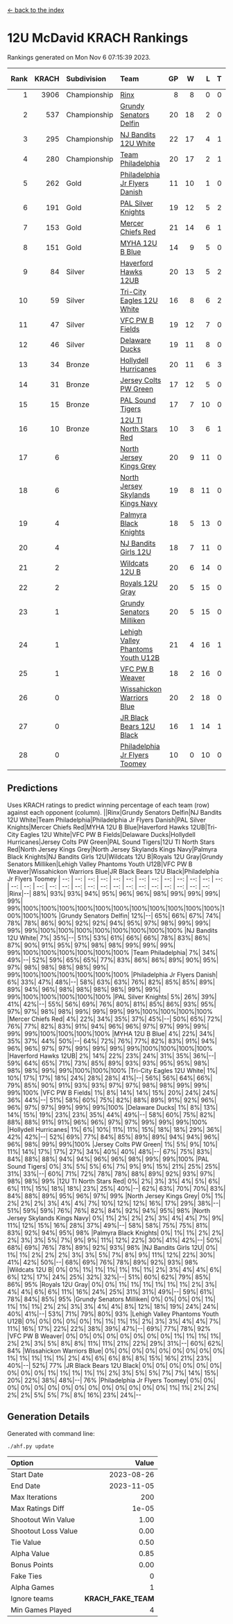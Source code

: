 [<- back to the index](readme.md)
# 12U McDavid KRACH Rankings
Rankings generated on Mon Nov  6 07:15:39 2023.

Rank|KRACH|Subdivision|Team|GP|W|L|T|OTW|OTL|SoS|Exp Wins|Win Diff
---:|---:|:---|:---|---:|---:|---:|---:|---:|---:|---:|---:|---:
1|3906|Championship|[Rinx](https://gamesheetstats.com/seasons/3659/teams/142538/schedule)|8|8|0|0|0|0|72|8.8|-0.0
2|537|Championship|[Grundy Senators Delfin](https://gamesheetstats.com/seasons/3659/teams/140501/schedule)|20|18|2|0|0|0|73|18.9|0.0
3|295|Championship|[NJ Bandits 12U White](https://gamesheetstats.com/seasons/3659/teams/140510/schedule)|22|17|4|1|1|0|253|18.3|-0.0
4|280|Championship|[Team Philadelphia](https://gamesheetstats.com/seasons/3659/teams/140520/schedule)|20|17|2|1|0|0|66|18.4|0.0
5|262|Gold|[Philadelphia Jr Flyers Danish](https://gamesheetstats.com/seasons/3659/teams/140517/schedule)|11|10|1|0|0|0|33|10.9|0.0
6|191|Gold|[PAL Silver Knights](https://gamesheetstats.com/seasons/3659/teams/140514/schedule)|19|12|5|2|0|0|374|13.9|0.0
7|153|Gold|[Mercer Chiefs Red](https://gamesheetstats.com/seasons/3659/teams/140508/schedule)|21|14|6|1|0|0|288|15.4|0.0
8|151|Gold|[MYHA 12U B Blue](https://gamesheetstats.com/seasons/3659/teams/140509/schedule)|14|9|5|0|1|0|373|9.9|0.0
9|84|Silver|[Haverford Hawks 12UB](https://gamesheetstats.com/seasons/3659/teams/140503/schedule)|20|13|5|2|0|0|86|14.9|0.0
10|59|Silver|[Tri-City Eagles 12U White](https://gamesheetstats.com/seasons/3659/teams/140521/schedule)|16|8|6|2|0|0|129|9.9|0.0
11|47|Silver|[VFC PW B Fields](https://gamesheetstats.com/seasons/3659/teams/140522/schedule)|19|12|7|0|0|1|88|12.9|0.0
12|46|Silver|[Delaware Ducks](https://gamesheetstats.com/seasons/3659/teams/140500/schedule)|19|11|8|0|0|0|286|11.9|0.0
13|34|Bronze|[Hollydell Hurricanes](https://gamesheetstats.com/seasons/3659/teams/140504/schedule)|20|11|6|3|0|2|62|13.4|0.0
14|31|Bronze|[Jersey Colts PW Green](https://gamesheetstats.com/seasons/3659/teams/140505/schedule)|17|12|5|0|1|0|41|12.9|0.0
15|15|Bronze|[PAL Sound Tigers](https://gamesheetstats.com/seasons/3659/teams/140515/schedule)|17|7|10|0|1|0|171|7.9|0.0
16|10|Bronze|[12U TI North Stars Red](https://gamesheetstats.com/seasons/3659/teams/140499/schedule)|10|3|6|1|0|1|75|4.4|0.0
17|6||[North Jersey Kings Grey](https://gamesheetstats.com/seasons/3659/teams/140512/schedule)|20|9|11|0|0|1|64|9.9|0.0
18|6||[North Jersey Skylands Kings Navy](https://gamesheetstats.com/seasons/3659/teams/140513/schedule)|19|8|11|0|2|1|80|8.9|0.0
19|4||[Palmyra Black Knights](https://gamesheetstats.com/seasons/3659/teams/140516/schedule)|18|5|13|0|1|0|68|5.9|0.0
20|4||[NJ Bandits Girls 12U](https://gamesheetstats.com/seasons/3659/teams/140511/schedule)|18|7|11|0|0|0|41|7.9|0.0
21|2||[Wildcats 12U B](https://gamesheetstats.com/seasons/3659/teams/140524/schedule)|20|6|14|0|0|0|81|6.9|0.0
22|2||[Royals 12U Gray](https://gamesheetstats.com/seasons/3659/teams/140519/schedule)|20|5|15|0|2|1|83|5.9|0.0
23|1||[Grundy Senators Milliken](https://gamesheetstats.com/seasons/3659/teams/140502/schedule)|20|5|15|0|0|1|223|5.9|0.0
24|1||[Lehigh Valley Phantoms Youth U12B](https://gamesheetstats.com/seasons/3659/teams/140507/schedule)|21|4|16|1|0|1|105|5.4|0.0
25|1||[VFC PW B Weaver](https://gamesheetstats.com/seasons/3659/teams/140523/schedule)|18|2|16|0|1|0|299|2.9|0.0
26|0||[Wissahickon Warriors Blue](https://gamesheetstats.com/seasons/3659/teams/140525/schedule)|20|2|18|0|0|1|273|2.9|0.0
27|0||[JR Black Bears 12U Black](https://gamesheetstats.com/seasons/3659/teams/140506/schedule)|16|1|14|1|0|0|97|2.4|0.0
28|0||[Philadelphia Jr Flyers Toomey](https://gamesheetstats.com/seasons/3659/teams/140518/schedule)|10|0|10|0|0|0|375|0.9|0.0

## Predictions
Uses KRACH ratings to predict winning percentage of each team (row) against each opponent (column).
||Rinx|Grundy Senators Delfin|NJ Bandits 12U White|Team Philadelphia|Philadelphia Jr Flyers Danish|PAL Silver Knights|Mercer Chiefs Red|MYHA 12U B Blue|Haverford Hawks 12UB|Tri-City Eagles 12U White|VFC PW B Fields|Delaware Ducks|Hollydell Hurricanes|Jersey Colts PW Green|PAL Sound Tigers|12U TI North Stars Red|North Jersey Kings Grey|North Jersey Skylands Kings Navy|Palmyra Black Knights|NJ Bandits Girls 12U|Wildcats 12U B|Royals 12U Gray|Grundy Senators Milliken|Lehigh Valley Phantoms Youth U12B|VFC PW B Weaver|Wissahickon Warriors Blue|JR Black Bears 12U Black|Philadelphia Jr Flyers Toomey
| --: | --: | --: | --: | --: | --: | --: | --: | --: | --: | --: | --: | --: | --: | --: | --: | --: | --: | --: | --: | --: | --: | --: | --: | --: | --: | --: | --: | --: 
|Rinx|--| 88%| 93%| 93%| 94%| 95%| 96%| 96%| 98%| 99%| 99%| 99%| 99%| 99%|100%|100%|100%|100%|100%|100%|100%|100%|100%|100%|100%|100%|100%|100%
|Grundy Senators Delfin| 12%|--| 65%| 66%| 67%| 74%| 78%| 78%| 86%| 90%| 92%| 92%| 94%| 95%| 97%| 98%| 99%| 99%| 99%| 99%|100%|100%|100%|100%|100%|100%|100%|100%
|NJ Bandits 12U White|  7%| 35%|--| 51%| 53%| 61%| 66%| 66%| 78%| 83%| 86%| 87%| 90%| 91%| 95%| 97%| 98%| 98%| 99%| 99%| 99%| 99%|100%|100%|100%|100%|100%|100%
|Team Philadelphia|  7%| 34%| 49%|--| 52%| 59%| 65%| 65%| 77%| 83%| 86%| 86%| 89%| 90%| 95%| 97%| 98%| 98%| 98%| 98%| 99%| 99%|100%|100%|100%|100%|100%|100%
|Philadelphia Jr Flyers Danish|  6%| 33%| 47%| 48%|--| 58%| 63%| 63%| 76%| 82%| 85%| 85%| 89%| 89%| 94%| 96%| 98%| 98%| 98%| 98%| 99%| 99%| 99%|100%|100%|100%|100%|100%
|PAL Silver Knights|  5%| 26%| 39%| 41%| 42%|--| 55%| 56%| 69%| 76%| 80%| 81%| 85%| 86%| 93%| 95%| 97%| 97%| 98%| 98%| 99%| 99%| 99%| 99%|100%|100%|100%|100%
|Mercer Chiefs Red|  4%| 22%| 34%| 35%| 37%| 45%|--| 50%| 65%| 72%| 76%| 77%| 82%| 83%| 91%| 94%| 96%| 96%| 97%| 97%| 99%| 99%| 99%| 99%|100%|100%|100%|100%
|MYHA 12U B Blue|  4%| 22%| 34%| 35%| 37%| 44%| 50%|--| 64%| 72%| 76%| 77%| 82%| 83%| 91%| 94%| 96%| 96%| 97%| 97%| 99%| 99%| 99%| 99%|100%|100%|100%|100%
|Haverford Hawks 12UB|  2%| 14%| 22%| 23%| 24%| 31%| 35%| 36%|--| 59%| 64%| 65%| 71%| 73%| 85%| 89%| 93%| 93%| 95%| 95%| 98%| 98%| 98%| 99%| 99%|100%|100%|100%
|Tri-City Eagles 12U White|  1%| 10%| 17%| 17%| 18%| 24%| 28%| 28%| 41%|--| 56%| 56%| 64%| 66%| 79%| 85%| 90%| 91%| 93%| 93%| 97%| 97%| 98%| 98%| 99%| 99%| 99%|100%
|VFC PW B Fields|  1%|  8%| 14%| 14%| 15%| 20%| 24%| 24%| 36%| 44%|--| 51%| 58%| 60%| 75%| 82%| 88%| 89%| 91%| 92%| 96%| 96%| 97%| 97%| 99%| 99%| 99%|100%
|Delaware Ducks|  1%|  8%| 13%| 14%| 15%| 19%| 23%| 23%| 35%| 44%| 49%|--| 58%| 60%| 75%| 82%| 88%| 88%| 91%| 91%| 96%| 96%| 97%| 97%| 99%| 99%| 99%|100%
|Hollydell Hurricanes|  1%|  6%| 10%| 11%| 11%| 15%| 18%| 18%| 29%| 36%| 42%| 42%|--| 52%| 69%| 77%| 84%| 85%| 89%| 89%| 94%| 94%| 96%| 96%| 98%| 99%| 99%|100%
|Jersey Colts PW Green|  1%|  5%|  9%| 10%| 11%| 14%| 17%| 17%| 27%| 34%| 40%| 40%| 48%|--| 67%| 75%| 83%| 84%| 88%| 88%| 94%| 94%| 96%| 96%| 98%| 99%| 99%|100%
|PAL Sound Tigers|  0%|  3%|  5%|  5%|  6%|  7%|  9%|  9%| 15%| 21%| 25%| 25%| 31%| 33%|--| 60%| 71%| 72%| 78%| 78%| 88%| 89%| 92%| 93%| 97%| 98%| 98%| 99%
|12U TI North Stars Red|  0%|  2%|  3%|  3%|  4%|  5%|  6%|  6%| 11%| 15%| 18%| 18%| 23%| 25%| 40%|--| 62%| 63%| 70%| 70%| 83%| 84%| 88%| 89%| 95%| 96%| 97%| 99%
|North Jersey Kings Grey|  0%|  1%|  2%|  2%|  2%|  3%|  4%|  4%|  7%| 10%| 12%| 12%| 16%| 17%| 29%| 38%|--| 51%| 59%| 59%| 76%| 76%| 82%| 84%| 92%| 94%| 95%| 98%
|North Jersey Skylands Kings Navy|  0%|  1%|  2%|  2%|  2%|  3%|  4%|  4%|  7%|  9%| 11%| 12%| 15%| 16%| 28%| 37%| 49%|--| 58%| 58%| 75%| 75%| 81%| 83%| 92%| 94%| 95%| 98%
|Palmyra Black Knights|  0%|  1%|  1%|  2%|  2%|  2%|  3%|  3%|  5%|  7%|  9%|  9%| 11%| 12%| 22%| 30%| 41%| 42%|--| 50%| 68%| 69%| 76%| 78%| 89%| 92%| 93%| 98%
|NJ Bandits Girls 12U|  0%|  1%|  1%|  2%|  2%|  2%|  3%|  3%|  5%|  7%|  8%|  9%| 11%| 12%| 22%| 30%| 41%| 42%| 50%|--| 68%| 69%| 76%| 78%| 89%| 92%| 93%| 98%
|Wildcats 12U B|  0%|  0%|  1%|  1%|  1%|  1%|  1%|  1%|  2%|  3%|  4%|  4%|  6%|  6%| 12%| 17%| 24%| 25%| 32%| 32%|--| 51%| 60%| 62%| 79%| 85%| 86%| 95%
|Royals 12U Gray|  0%|  0%|  1%|  1%|  1%|  1%|  1%|  1%|  2%|  3%|  4%|  4%|  6%|  6%| 11%| 16%| 24%| 25%| 31%| 31%| 49%|--| 59%| 61%| 78%| 84%| 85%| 95%
|Grundy Senators Milliken|  0%|  0%|  0%|  0%|  1%|  1%|  1%|  1%|  2%|  2%|  3%|  3%|  4%|  4%|  8%| 12%| 18%| 19%| 24%| 24%| 40%| 41%|--| 53%| 71%| 79%| 80%| 93%
|Lehigh Valley Phantoms Youth U12B|  0%|  0%|  0%|  0%|  0%|  1%|  1%|  1%|  1%|  2%|  3%|  3%|  4%|  4%|  7%| 11%| 16%| 17%| 22%| 22%| 38%| 39%| 47%|--| 69%| 77%| 78%| 92%
|VFC PW B Weaver|  0%|  0%|  0%|  0%|  0%|  0%|  0%|  0%|  1%|  1%|  1%|  1%|  2%|  2%|  3%|  5%|  8%|  8%| 11%| 11%| 21%| 22%| 29%| 31%|--| 60%| 62%| 84%
|Wissahickon Warriors Blue|  0%|  0%|  0%|  0%|  0%|  0%|  0%|  0%|  0%|  1%|  1%|  1%|  1%|  1%|  2%|  4%|  6%|  6%|  8%|  8%| 15%| 16%| 21%| 23%| 40%|--| 52%| 77%
|JR Black Bears 12U Black|  0%|  0%|  0%|  0%|  0%|  0%|  0%|  0%|  0%|  1%|  1%|  1%|  1%|  1%|  2%|  3%|  5%|  5%|  7%|  7%| 14%| 15%| 20%| 22%| 38%| 48%|--| 76%
|Philadelphia Jr Flyers Toomey|  0%|  0%|  0%|  0%|  0%|  0%|  0%|  0%|  0%|  0%|  0%|  0%|  0%|  0%|  1%|  1%|  2%|  2%|  2%|  2%|  5%|  5%|  7%|  8%| 16%| 23%| 24%|--

## Generation Details

Generated with command line:
```
./ahf.py update
```

| Option | Value |
| :----- | ----: |
| Start Date | 2023-08-26 |
| End Date | 2023-11-05 |
| Max Iterations | 200 |
| Max Ratings Diff | 1e-05 |
| Shootout Win Value | 1.00 |
| Shootout Loss Value | 0.00 |
| Tie Value | 0.50 |
| Alpha Value | 0.85 |
| Bonus Points | 0.00 |
| Fake Ties | 0 |
| Alpha Games | 1 |
| Ignore teams | __KRACH_FAKE_TEAM__ |
| Min Games Played | 4 |

